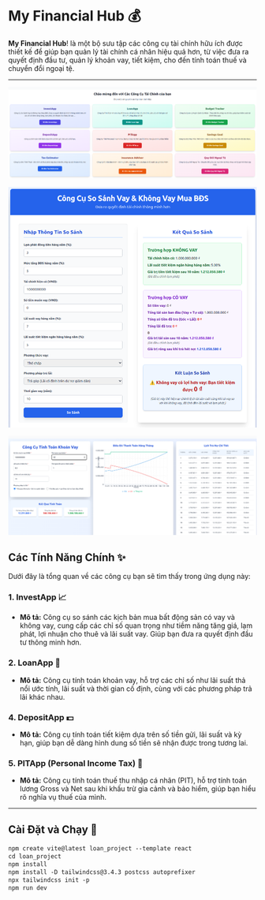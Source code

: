 # My Financial Hub 💰

**My Financial Hub**\! là một bộ sưu tập các công cụ tài chính hữu ích được thiết kế để giúp bạn quản lý tài chính cá nhân hiệu quả hơn, từ việc đưa ra quyết định đầu tư, quản lý khoản vay, tiết kiệm, cho đến tính toán thuế và chuyển đổi ngoại tệ.

-----
![Giao diện người dùng của ứng dụng](Hub.png)

![InvestApp](Invest.png)

![LoanApp](Loan.png)

## Các Tính Năng Chính ✨

Dưới đây là tổng quan về các công cụ bạn sẽ tìm thấy trong ứng dụng này:

### 1\. InvestApp 📈

  * **Mô tả:** Công cụ so sánh các kịch bản mua bất động sản có vay và không vay, cung cấp các chỉ số quan trọng như tiềm năng tăng giá, lạm phát, lợi nhuận cho thuê và lãi suất vay. Giúp bạn đưa ra quyết định đầu tư thông minh hơn.

### 2\. LoanApp 🏦

  * **Mô tả:** Công cụ tính toán khoản vay, hỗ trợ các chỉ số như lãi suất thả nổi ước tính, lãi suất và thời gian cố định, cùng với các phương pháp trả lãi khác nhau.

### 4\. DepositApp 💵

  * **Mô tả:** Công cụ tính toán tiết kiệm dựa trên số tiền gửi, lãi suất và kỳ hạn, giúp bạn dễ dàng hình dung số tiền sẽ nhận được trong tương lai.

### 5\. PITApp (Personal Income Tax) 📝

  * **Mô tả:** Công cụ tính toán thuế thu nhập cá nhân (PIT), hỗ trợ tính toán lương Gross và Net sau khi khấu trừ gia cảnh và bảo hiểm, giúp bạn hiểu rõ nghĩa vụ thuế của mình.

-----

## Cài Đặt và Chạy 🚀

```
npm create vite@latest loan_project --template react
cd loan_project
npm install
npm install -D tailwindcss@3.4.3 postcss autoprefixer
npx tailwindcss init -p
npm run dev
```